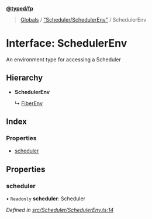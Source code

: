 **[@typed/fp](../README.md)**

> [Globals](../globals.md) / ["Scheduler/SchedulerEnv"](../modules/_scheduler_schedulerenv_.md) / SchedulerEnv

# Interface: SchedulerEnv

An environment type for accessing a Scheduler

## Hierarchy

* **SchedulerEnv**

  ↳ [FiberEnv](_fiber_fiberenv_.fiberenv.md)

## Index

### Properties

* [scheduler](_scheduler_schedulerenv_.schedulerenv.md#scheduler)

## Properties

### scheduler

• `Readonly` **scheduler**: Scheduler

*Defined in [src/Scheduler/SchedulerEnv.ts:14](https://github.com/TylorS/typed-fp/blob/6ccb290/src/Scheduler/SchedulerEnv.ts#L14)*
